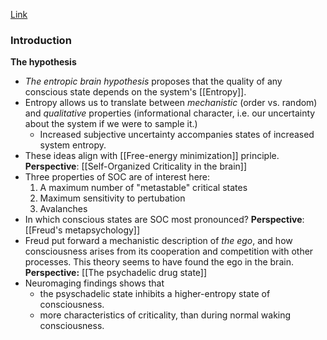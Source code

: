 [Link](https://www.frontiersin.org/articles/10.3389/fnhum.2014.00020/full?hmpid=bm9yYS5ib2NrQGRtaC5tby5nb3Y=&utm_medium=email&utm_source=enewsletter&utm_content=1395944506)

### Introduction
**The hypothesis**
* *The entropic brain hypothesis* proposes that the quality of any conscious state depends on the system's [[Entropy]].
* Entropy allows us to translate between *mechanistic* (order vs. random) and *qualitative* properties (informational character, i.e. our uncertainty about the system if we were to sample it.)
	* Increased subjective uncertainty accompanies states of increased system entropy.
* These ideas align with [[Free-energy minimization]] principle.
**Perspective**: [[Self-Organized Criticality in the brain]]
* Three properties of SOC are of interest here:
	1. A maximum number of "metastable" critical states
	2. Maximum sensitivity to pertubation
	3. Avalanches
 * In which conscious states are SOC most pronounced?
**Perspective**: [[Freud's metapsychology]]
* Freud put forward a mechanistic description of *the ego*, and how consciousness arises from its cooperation and competition with other processes. This theory seems to have found the ego in the brain.
**Perspective:** [[The psychadelic drug state]]
* Neuromaging findings shows that
	* the psyschadelic state inhibits a higher-entropy state of consciousness.
	* more characteristics of criticality, than during normal waking consciousness.

